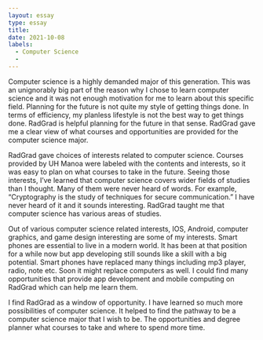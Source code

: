 ```yaml
--- 
layout: essay 
type: essay 
title: 
date: 2021-10-08
labels: 
  - Computer Science
  - 
---
```


Computer science is a highly demanded major of this generation. This was an unignorably big part of the reason why I chose to learn computer science and it was not enough motivation for me to learn about this specific field. Planning for the future is not quite my style of getting things done. In terms of efficiency, my planless lifestyle is not the best way to get things done. RadGrad is helpful planning for the future in that sense. RadGrad gave me a clear view of what courses and opportunities are provided for the computer science major.

RadGrad gave choices of interests related to computer science. Courses provided by UH Manoa were labeled with the contents and interests, so it was easy to plan on what courses to take in the future. Seeing those interests, I’ve learned that computer science covers wider fields of studies than I thought. Many of them were never heard of words. For example, “Cryptography is the study of techniques for secure communication.” I have never heard of it and it sounds interesting. RadGrad taught me that computer science has various areas of studies.

Out of various computer science related interests, IOS, Android, computer graphics, and game design interesting are some of my interests. Smart phones are essential to live in a modern world. It has been at that position for a while now but app developing still sounds like a skill with a big potential. Smart phones have replaced many things including mp3 player, radio, note etc. Soon it might replace computers as well. I could find many opportunities that provide app development and mobile computing on RadGrad which can help me learn them.
 
I find RadGrad as a window of opportunity. I have learned so much more possibilities of computer science. It helped to find the pathway to be a computer science major that I wish to be. The opportunities and degree planner what courses to take and where to spend more time. 
